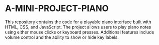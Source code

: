 # A-MINI-PROJECT-PIANO
This repository contains the code for a playable piano interface built with HTML, CSS, and JavaScript. The project allows users to play piano notes using either mouse clicks or keyboard presses. Additional features include volume control and the ability to show or hide key labels.
